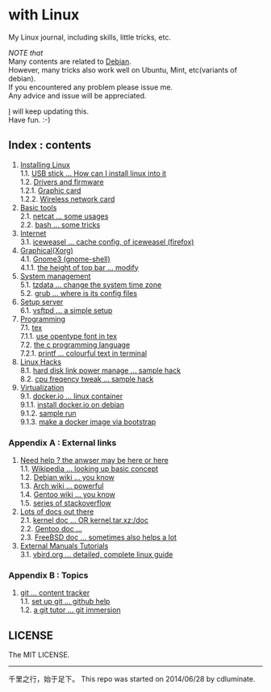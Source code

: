 # with Linux

My Linux journal, including skills, little tricks, etc.  
  
*NOTE that*   
Many contents are related to [Debian](https://www.debian.org).  
However, many tricks also work well on Ubuntu, Mint, etc(variants of debian).  
If you encountered any problem please issue me.  
Any advice and issue will be appreciated.  
  
[I](https://github.com/CDLuminate) will keep updating this.  
Have fun.  :-)  
  
## Index : contents
1. [Installing Linux](./install)  
1.1. [USB stick ... How can I install linux into it](./install/install-linux-into-usb-stick.txt)  
1.2. [Drivers and firmware](./install/dri)  
1.2.1. [Graphic card](./install/dri/graphic_card_driver.txt)  
1.2.2. [Wireless network card](install/dri/wireless.txt)  
2. [Basic tools](./basic_tools)  
2.1. [netcat ... some usages](./basic_tools/netcat.txt)  
2.2. [bash ... some tricks](./basic_tools/bash_tricks.txt)  
3. [Internet](./internet)  
3.1. [iceweasel ... cache config, of iceweasel (firefox)](./internet/iceweasel-cache.txt)  
4. [Graphical(Xorg)](./x)  
4.1. [Gnome3 (gnome-shell)](./x/gnome)  
4.1.1. [the height of top bar ... modify](./x/gnome/topbar.txt)  
5. [System management](./config)  
5.1. [tzdata ... change the system time zone](./config/time_zone_change.txt)  
5.2. [grub ... where is its config files](./config/grub_config_file_location.txt)  
6. [Setup server](./server)  
6.1. [vsftpd ... a simple setup](./server/BriefVsftpd.tex)  
7. [Programming](./lang)  
7.1. [tex](./lang/tex)  
7.1.1. [use opentype font in tex](./lang/tex/tex-opentype-font.txt)  
7.2. [the c programming language](./lang/c/)  
7.2.1. [printf ... colourful text in terminal](./lang/c/printf_colour.c)  
8. [Linux Hacks](./hack)  
8.1. [hard disk link power manage ... sample hack](./hack/hddpower.sh)  
8.2. [cpu freqency tweak ... sample hack](./hack/cpufreq.sh)  
9. [Virtualization](./virt)  
9.1. [docker.io ... linux container](./virt/docker/)  
9.1.1. [install docker.io on debian](./virt/docker/docker.install.txt)  
9.1.2. [sample run](./virt/docker/dockerizing.txt)  
9.1.3. [make a docker image via bootstrap](./virt/docker/docker.make.image.txt)  
  
### Appendix A : External links
1. [Need help ? the anwser may be here](https://google.com)[ or here](http://173.194.72.31)  
1.1. [Wikipedia ... looking up basic concept](http://wikipedia.org)  
1.2. [Debian wiki ... you know](https://wiki.debian.org)  
1.3. [Arch wiki ... powerful](https://wiki.archlinux.org)  
1.4. [Gentoo wiki ... you know](https://wiki.gentoo.org/wiki/Main_Page)  
1.5. [series of stackoverflow](http://stackoverflow.com)  
2. [Lots of docs out there](https://google.com)  
2.1. [kernel doc ... OR kernel.tar.xz:/doc](https://www.kernel.org/doc)  
2.2. [Gentoo doc ...](http://www.gentoo.org/doc)  
2.3. [FreeBSD doc ... sometimes also helps a lot](https://www.freebsd.org/docs.html)  
3. [External Manuals Tutorials](https://google.com)  
3.1. [vbird.org ... detailed, complete linux guide](http://linux.vbird.org)  
  
### Appendix B : Topics
1. [git ... content tracker](http://www.git-scm.com/)  
1.1. [set up git ... github help](https://help.github.com/articles/set-up-git)  
1.2. [a git tutor ... git immersion](http://gitimmersion.com/)  

## LICENSE
The MIT LICENSE.  

---
千里之行，始于足下。
This repo was started on 2014/06/28 by cdluminate.  
